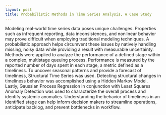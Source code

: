 ```yaml
---
layout: post
title: Probabilistic Methods in Time Series Analysis, A Case Study
---
```


Modeling real-world time series data poses unique challenges. Properties such as infrequent reporting, data inconsistences, and nonlinear behavior may prove difficult when employing traditional modeling techniques. A probabilistic approach helps circumvent these issues by natively handling missing, noisy data while providing a result with measurable uncertainty. Methods were applied to analyze the performance of a defined stage within a complex, multistage queuing process. Performance is measured by the reported number of days spent in each stage, a metric defined as a timeliness. To uncover seasonal patterns and provide a forecast of timeliness, Structural Time Series was used. Detecting structural changes in timeliness behavior was accomplished using a Hidden Markov Model. Lastly, Gaussian Process Regression in conjunction with Least Squares Anomaly Detection was used to characterize the overall process and identify systemic anomalies.  Understanding the behavior of timeliness in an identified stage can help inform decision makers to streamline operations, anticipate backlog, and prevent bottlenecks in workflow. 
